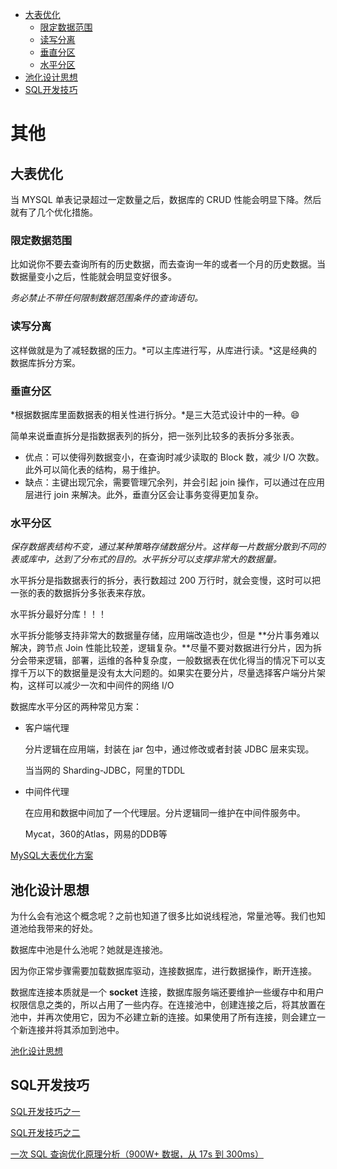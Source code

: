 <!--TOC-->

- [大表优化](#大表优化)
  - [限定数据范围](#限定数据范围)
  - [读写分离](#读写分离)
  - [垂直分区](#垂直分区)
  - [水平分区](#水平分期)
- [池化设计思想](#池化设计思想)
- [SQL开发技巧](#SQL开发技巧)

<!--TOC-->

# 其他

## 大表优化

当 MYSQL 单表记录超过一定数量之后，数据库的 CRUD 性能会明显下降。然后就有了几个优化措施。

### 限定数据范围

比如说你不要去查询所有的历史数据，而去查询一年的或者一个月的历史数据。当数据量变小之后，性能就会明显变好很多。

*务必禁止不带任何限制数据范围条件的查询语句。*

### 读写分离

这样做就是为了减轻数据的压力。*可以主库进行写，从库进行读。*这是经典的数据库拆分方案。

### 垂直分区

*根据数据库里面数据表的相关性进行拆分。*是三大范式设计中的一种。:smile:

简单来说垂直拆分是指数据表列的拆分，把一张列比较多的表拆分多张表。

- 优点：可以使得列数据变小，在查询时减少读取的 Block 数，减少 I/O 次数。此外可以简化表的结构，易于维护。
- 缺点：主键出现冗余，需要管理冗余列，并会引起 join 操作，可以通过在应用层进行 join 来解决。此外，垂直分区会让事务变得更加复杂。

### 水平分区

*保存数据表结构不变，通过某种策略存储数据分片。这样每一片数据分散到不同的表或库中，达到了分布式的目的。水平拆分可以支撑非常大的数据量。*

水平拆分是指数据表行的拆分，表行数超过 200 万行时，就会变慢，这时可以把一张的表的数据拆分多张表来存放。

水平拆分最好分库！！！

水平拆分能够支持非常大的数据量存储，应用端改造也少，但是 **分片事务难以解决，跨节点 Join 性能比较差，逻辑复杂。**尽量不要对数据进行分片，因为拆分会带来逻辑，部署，运维的各种复杂度，一般数据表在优化得当的情况下可以支撑千万以下的数据量是没有太大问题的。如果实在要分片，尽量选择客户端分片架构，这样可以减少一次和中间件的网络 I/O

数据库水平分区的两种常见方案：

- 客户端代理

  分片逻辑在应用端，封装在 jar 包中，通过修改或者封装 JDBC 层来实现。

  当当网的 Sharding-JDBC，阿里的TDDL

- 中间件代理

  在应用和数据中间加了一个代理层。分片逻辑同一维护在中间件服务中。

  Mycat，360的Atlas，网易的DDB等

[MySQL大表优化方案](https://segmentfault.com/a/1190000006158186)

## 池化设计思想

为什么会有池这个概念呢？之前也知道了很多比如说线程池，常量池等。我们也知道池给我带来的好处。

数据库中池是什么池呢？她就是连接池。

因为你正常步骤需要加载数据库驱动，连接数据库，进行数据操作，断开连接。

数据库连接本质就是一个 **socket** 连接，数据库服务端还要维护一些缓存中和用户权限信息之类的，所以占用了一些内存。在连接池中，创建连接之后，将其放置在池中，并再次使用它，因为不必建立新的连接。如果使用了所有连接，则会建立一个新连接并将其添加到池中。

[池化设计思想](https://mp.weixin.qq.com/s?__biz=Mzg2OTA0Njk0OA==&mid=2247485679&idx=1&sn=57dbca8c9ad49e1f3968ecff04a4f735&chksm=cea24724f9d5ce3212292fac291234a760c99c0960b5430d714269efe33554730b5f71208582&token=1141994790&lang=zh_CN%23rd)

## SQL开发技巧

[SQL开发技巧之一](https://github.com/helloGitHubQ/FiveYears/blob/master/docs/database/MYSQL/SQL1.md)

[SQL开发技巧之二](https://github.com/helloGitHubQ/FiveYears/blob/master/docs/database/MYSQL/SQL2.md)





[一次 SQL 查询优化原理分析（900W+ 数据，从 17s 到 300ms）](https://mp.weixin.qq.com/s/RlfYVgo0M4tCM9ZXReA9lA)

